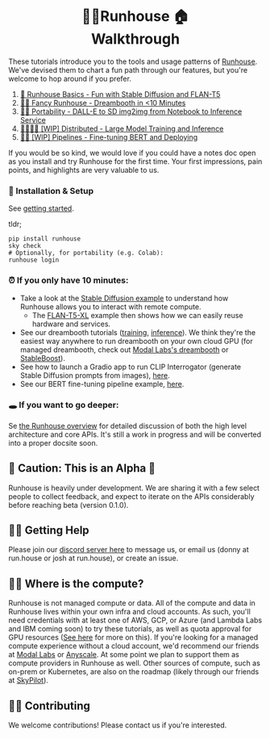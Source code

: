 <h1 align="center">🏃‍♀️Runhouse 🏠 <br> Walkthrough</h1>


These tutorials introduce you to 
the tools and usage patterns of [Runhouse](https://github.com/run-house/runhouse). We've devised them
to chart a fun path through our features, but you're 
welcome to hop around if you prefer.

1. [🐣 Runhouse Basics - Fun with Stable Diffusion and FLAN-T5](t01_Stable_Diffusion/)
1. [🧑‍🎨 Fancy Runhouse - Dreambooth in <10 Minutes](t02_Dreambooth/)
1. [👩‍🚀 Portability - DALL-E to SD img2img from Notebook to Inference Service](t03_DALLE_SD_pipeline/)
1. [👩‍👩‍👧‍👧 [WIP] Distributed - Large Model Training and Inference](t04_Distributed/)
1. [👩‍🔧 [WIP] Pipelines - Fine-tuning BERT and Deploying](t05_BERT_pipeline/)

[//]: # (1. [👩‍💻 [WIP] Online Learning - DLRM Online Training and Deployment]&#40;t04_Online_learning/&#41; &#40;~EOQ1&#41;)

[//]: # (1. [🤝 [WIP] Sharing - Collaborate on a model with your friends]&#40;t05_Sharing/&#41; &#40;~EOQ1&#41;)

If you would be so kind, we would love if you could have a notes doc open
as you install and try Runhouse for the first time. Your first impressions, 
pain points, and highlights are very valuable to us.

### 🛫 Installation & Setup

See [getting started](https://github.com/run-house/runhouse#-getting-started).

tldr;
```commandline
pip install runhouse
sky check
# Optionally, for portability (e.g. Colab):
runhouse login
```

### ⏰ If you only have 10 minutes:
* Take a look at the [Stable Diffusion example](t01_Stable_Diffusion/p01_sd_generate.py) 
  to understand how Runhouse allows you to interact with remote compute. 
  * The [FLAN-T5-XL](t01_Stable_Diffusion/p03_flan_t5_xl_generate.py) example then shows how we can easily reuse hardware and services. 
* See our dreambooth tutorials ([training](./t02_Dreambooth/p01_dreambooth_train.py), 
[inference](./t02_Dreambooth/p01a_dreambooth_predict.py)). 
We think they're the easiest way anywhere to run dreambooth on your own cloud GPU 
(for managed dreambooth, check out [Modal Labs's dreambooth](https://modal.com/docs/guide/ex/dreambooth_app) or 
[StableBoost](http://stableboost.ai/)).
* See how to launch a Gradio app to run CLIP Interrogator (generate Stable Diffusion prompts from images), 
[here](t02_Dreambooth/p02_gradio_clip_interrogator.py).
* See our BERT fine-tuning pipeline example, [here](./t05_BERT_pipeline).

### 🕳 If you want to go deeper:

Se [the Runhouse overview](./x00_Overview) for detailed discussion of both the high level 
architecture and core APIs. It's still a work in progress and will be 
converted into a proper docsite soon.

## 🚨 Caution: This is an Alpha 🚨

Runhouse is heavily under development. We are sharing
it with a few select people to collect feedback, and
expect to iterate on the APIs considerably before reaching beta
(version 0.1.0).

## 🙋‍♂️ Getting Help

Please join our [discord server here](https://discord.gg/RnhB6589Hs) 
to message us, or email us (donny at run.house or josh at run.house), or create an issue.

## 🕵️‍♀️ Where is the compute?

Runhouse is not managed compute or data. All of the compute and data in Runhouse
lives within your own infra and cloud accounts. As such, you'll need 
credentials with at least one of AWS, GCP, or Azure (and Lambda Labs and IBM coming soon) 
to try these tutorials, as well as quota approval for GPU resources 
([See here](https://skypilot.readthedocs.io/en/latest/reference/quota.html) 
for more on this). If you're looking for a managed compute 
experience without a cloud account, we'd recommend our friends at 
[Modal Labs](https://modal.com/) or [Anyscale](https://anyscale.com/). At some point
we plan to support them as compute providers in Runhouse as well. Other sources of compute,
such as on-prem or Kubernetes, are also on the roadmap (likely through our friends at 
[SkyPilot](https://skypilot.readthedocs.io/)).

## 👷‍♀️ Contributing

We welcome contributions! Please contact us if you're interested.
